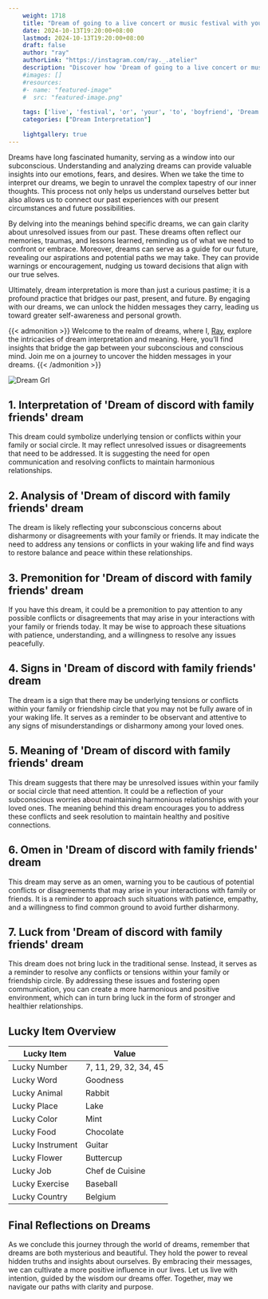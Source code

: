 ```yaml
---
    weight: 1718
    title: "Dream of going to a live concert or music festival with your boyfriend"  # Assuming 'title' column exists
    date: 2024-10-13T19:20:00+08:00
    lastmod: 2024-10-13T19:20:00+08:00
    draft: false
    author: "ray"
    authorLink: "https://instagram.com/ray._.atelier"
    description: "Discover how 'Dream of going to a live concert or music festival with your boyfriend' can interpret your future and uncover its significant meanings in your life."
    #images: []
    #resources:
    #- name: "featured-image"
    #  src: "featured-image.png"
    
    tags: ['live', 'festival', 'or', 'your', 'to', 'boyfriend', 'Dream', 'going', 'a', 'concert', 'of', 'with', 'music']
    categories: ["Dream Interpretation"]
    
    lightgallery: true
---
```

    
Dreams have long fascinated humanity, serving as a window into our subconscious. Understanding and analyzing dreams can provide valuable insights into our emotions, fears, and desires. When we take the time to interpret our dreams, we begin to unravel the complex tapestry of our inner thoughts. This process not only helps us understand ourselves better but also allows us to connect our past experiences with our present circumstances and future possibilities.

By delving into the meanings behind specific dreams, we can gain clarity about unresolved issues from our past. These dreams often reflect our memories, traumas, and lessons learned, reminding us of what we need to confront or embrace. Moreover, dreams can serve as a guide for our future, revealing our aspirations and potential paths we may take. They can provide warnings or encouragement, nudging us toward decisions that align with our true selves.

Ultimately, dream interpretation is more than just a curious pastime; it is a profound practice that bridges our past, present, and future. By engaging with our dreams, we can unlock the hidden messages they carry, leading us toward greater self-awareness and personal growth.

{{< admonition >}}
Welcome to the realm of dreams, where I, [Ray](https://instagram.com/ray._.atelier), explore the intricacies of dream interpretation and meaning. Here, you’ll find insights that bridge the gap between your subconscious and conscious mind. Join me on a journey to uncover the hidden messages in your dreams.
{{< /admonition >}}

![Dream Grl](https://cdn.pixabay.com/photo/2017/11/02/03/35/gothic-2910057_1280.jpg "Dream Grl")

## 1. Interpretation of 'Dream of discord with family friends' dream
 This dream could symbolize underlying tension or conflicts within your family or social circle. It may reflect unresolved issues or disagreements that need to be addressed. It is suggesting the need for open communication and resolving conflicts to maintain harmonious relationships.

## 2. Analysis of 'Dream of discord with family friends' dream
 The dream is likely reflecting your subconscious concerns about disharmony or disagreements with your family or friends. It may indicate the need to address any tensions or conflicts in your waking life and find ways to restore balance and peace within these relationships.

## 3. Premonition for 'Dream of discord with family friends' dream
 If you have this dream, it could be a premonition to pay attention to any possible conflicts or disagreements that may arise in your interactions with your family or friends today. It may be wise to approach these situations with patience, understanding, and a willingness to resolve any issues peacefully.

## 4. Signs in 'Dream of discord with family friends' dream
 The dream is a sign that there may be underlying tensions or conflicts within your family or friendship circle that you may not be fully aware of in your waking life. It serves as a reminder to be observant and attentive to any signs of misunderstandings or disharmony among your loved ones.

## 5. Meaning of 'Dream of discord with family friends' dream
 This dream suggests that there may be unresolved issues within your family or social circle that need attention. It could be a reflection of your subconscious worries about maintaining harmonious relationships with your loved ones. The meaning behind this dream encourages you to address these conflicts and seek resolution to maintain healthy and positive connections.

## 6. Omen in 'Dream of discord with family friends' dream
 This dream may serve as an omen, warning you to be cautious of potential conflicts or disagreements that may arise in your interactions with family or friends. It is a reminder to approach such situations with patience, empathy, and a willingness to find common ground to avoid further disharmony.

## 7. Luck from 'Dream of discord with family friends' dream
 This dream does not bring luck in the traditional sense. Instead, it serves as a reminder to resolve any conflicts or tensions within your family or friendship circle. By addressing these issues and fostering open communication, you can create a more harmonious and positive environment, which can in turn bring luck in the form of stronger and healthier relationships.

## Lucky Item Overview
| Lucky Item          | Value              |
|---------------|--------------------|
| Lucky Number        | 7, 11, 29, 32, 34, 45  |
| Lucky Word          | Goodness |
| Lucky Animal        | Rabbit |
| Lucky Place         | Lake     |
| Lucky Color         | Mint     |
| Lucky Food          | Chocolate      |
| Lucky Instrument    | Guitar |
| Lucky Flower        | Buttercup    |
| Lucky Job           | Chef de Cuisine       |
| Lucky Exercise      | Baseball  |
| Lucky Country       | Belgium    |


##  Final Reflections on Dreams

As we conclude this journey through the world of dreams, remember that dreams are both mysterious and beautiful. They hold the power to reveal hidden truths and insights about ourselves. By embracing their messages, we can cultivate a more positive influence in our lives. Let us live with intention, guided by the wisdom our dreams offer. Together, may we navigate our paths with clarity and purpose.
